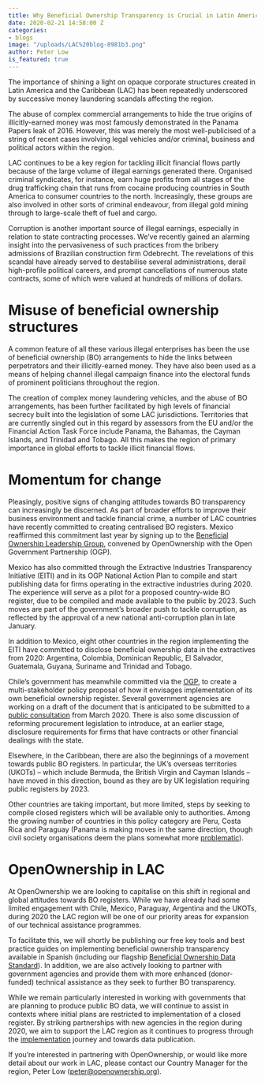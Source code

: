```yaml
---
title: Why Beneficial Ownership Transparency is Crucial in Latin America
date: 2020-02-21 14:58:00 Z
categories:
- blogs
image: "/uploads/LAC%20blog-8981b3.png"
author: Peter Low
is_featured: true
---
```


The importance of shining a light on opaque corporate structures created in Latin America and the Caribbean (LAC) has been repeatedly underscored by successive money laundering scandals affecting the region.

The abuse of complex commercial arrangements to hide the true origins of illicitly-earned money was most famously demonstrated in the Panama Papers leak of 2016. However, this was merely the most well-publicised of a string of recent cases involving legal vehicles and/or criminal, business and political actors within the region.

LAC continues to be a key region for tackling illicit financial flows partly because of the large volume of illegal earnings generated there. Organised criminal syndicates, for instance, earn huge profits from all stages of the drug trafficking chain that runs from cocaine producing countries in South America to consumer countries to the north. Increasingly, these groups are also involved in other sorts of criminal endeavour, from illegal gold mining through to large-scale theft of fuel and cargo. 

Corruption is another important source of illegal earnings, especially in relation to state contracting processes. We’ve recently gained an alarming insight into the pervasiveness of such practices from the bribery admissions of Brazilian construction firm Odebrecht. The revelations of this scandal have already served to destabilise several administrations, derail high-profile political careers, and prompt cancellations of numerous state contracts, some of which were valued at hundreds of millions of dollars.

# Misuse of beneficial ownership structures
A common feature of all these various illegal enterprises has been the use of beneficial ownership (BO) arrangements to hide the links between perpetrators and their illicitly-earned money. They have also been used as a means of helping channel illegal campaign finance into the electoral funds of prominent politicians throughout the region. 

The creation of complex money laundering vehicles, and the abuse of BO arrangements, has been further facilitated by high levels of financial secrecy built into the legislation of some LAC jurisdictions. Territories that are currently singled out in this regard by assessors from the EU and/or the Financial Action Task Force include Panama, the Bahamas, the Cayman Islands, and Trinidad and Tobago. All this makes the region of primary importance in global efforts to tackle illicit financial flows.

# Momentum for change
Pleasingly, positive signs of changing attitudes towards BO transparency can increasingly be discerned. As part of broader efforts to improve their business environment and tackle financial crime, a number of LAC countries have recently committed to creating centralised BO registers. Mexico reaffirmed this commitment last year by signing up to the [Beneficial Ownership Leadership Group](https://www.opengovpartnership.org/documents/beneficial-ownership-leadership-group-terms-of-reference-declaration-glossary/), convened by OpenOwnership with the Open Government Partnership (OGP).

Mexico has also committed through the Extractive Industries Transparency Initiative (EITI) and in its OGP National Action Plan to compile and start publishing data for firms operating in the extractive industries during 2020. The experience will serve as a pilot for a proposed country-wide BO register, due to be compiled and made available to the public by 2023. Such moves are part of the government’s broader push to tackle corruption, as reflected by the approval of a new national anti-corruption plan in late January. 

In addition to Mexico, eight other countries in the region implementing the EITI have committed to disclose beneficial ownership data in the extractives from 2020: Argentina, Colombia, Dominican Republic, El Salvador, Guatemala, Guyana, Suriname and Trinidad and Tobago.  

Chile’s government has meanwhile committed via the [OGP](https://www.opengovpartnership.org/wp-content/uploads/2019/01/Chile_Action-Plan_2018-2020_Revised.pdf), to create a multi-stakeholder policy proposal of how it envisages implementation of its own beneficial ownership register. Several government agencies are working on a draft of the document that is anticipated to be submitted to a [public consultation](https://www.uaf.cl/prensa/archivo_det.aspx?id=547) from March 2020. There is also some discussion of reforming procurement legislation to introduce, at an earlier stage, disclosure requirements for firms that have contracts or other financial dealings with the state.

Elsewhere, in the Caribbean, there are also the beginnings of a movement towards public BO registers. In particular, the UK’s overseas territories (UKOTs) – which include Bermuda, the British Virgin and Cayman Islands – have moved in this direction, bound as they are by UK legislation requiring public registers by 2023. 

Other countries are taking important, but more limited, steps by seeking to compile closed registers which will be available only to authorities. Among the growing number of countries in this policy category are Peru, Costa Rica and Paraguay (Panama is making moves in the same direction, though civil society organisations deem the plans somewhat more [problematic](https://voices.transparency.org/panama-takes-a-turn-towards-transparency-but-will-it-go-far-enough-8643ea1c7c85)).

# OpenOwnership in LAC
At OpenOwnership we are looking to capitalise on this shift in regional and global attitudes towards BO registers. While we have already had some limited engagement with Chile, Mexico, Paraguay, Argentina and the UKOTs, during 2020 the LAC region will be one of our priority areas for expansion of our technical assistance programmes. 

To facilitate this, we will shortly be publishing our free key tools and best practice guides on implementing beneficial ownership transparency available in Spanish (including our flagship [Beneficial Ownership Data Standard](http://standard.openownership.org/en/v0-2-0/)). In addition, we are also actively looking to partner with government agencies and provide them with more enhanced (donor-funded) technical assistance as they seek to further BO transparency. 

While we remain particularly interested in working with governments that are planning to produce public BO data, we will continue to assist in contexts where initial plans are restricted to implementation of a closed register. By striking partnerships with new agencies in the region during 2020, we aim to support the LAC region as it continues to progress through the [implementation](https://www.openownership.org/guide/) journey and towards data publication. 

If you’re interested in partnering with OpenOwnership, or would like more detail about our work in LAC, please contact our Country Manager for the region, Peter Low (peter@openownership.org).
